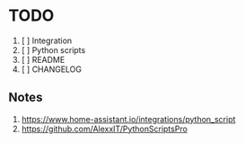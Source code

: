 # TODO

1. [ ] Integration
2. [ ] Python scripts
3. [ ] README
4. [ ] CHANGELOG

## Notes

1. https://www.home-assistant.io/integrations/python_script
2. https://github.com/AlexxIT/PythonScriptsPro